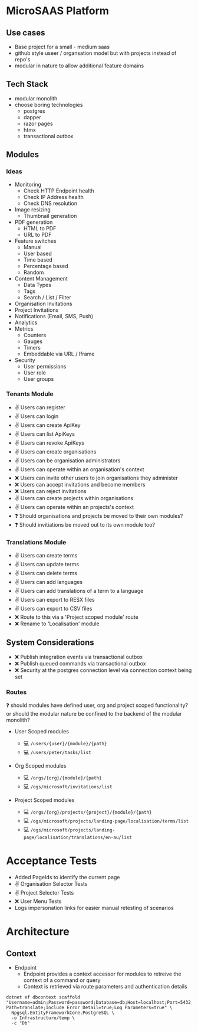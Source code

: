 # MicroSAAS Platform

## Use cases
- Base project for a small - medium saas
- github style useer / organsation model but with projects instead of repo's
- modular in nature to allow additional feature domains 

## Tech Stack
- modular monolith
- choose boring technologies
  - postgres
  - dapper
  - razor pages
  - htmx
  - transactional outbox

## Modules

### Ideas
- Monitoring
  - Check HTTP Endpoint health
  - Check IP Address health
  - Check DNS resolution
- Image resizing
  - Thumbnail generation
- PDF generation
  - HTML to PDF
  - URL to PDF
- Feature switches
  - Manual
  - User based
  - Time based
  - Percentage based
  - Random
- Content Management
  - Data Types
  - Tags
  - Search / List / Filter
- Organisation Invitations
- Project Invitations
- Notifications (Email, SMS, Push)
- Analytics
- Metrics
  - Counters
  - Gauges
  - Timers 
  - Embeddable via URL / Iframe
- Security
  - User permissions
  - User role
  - User groups

### Tenants Module

- :v: Users can register
- :v: Users can login
- :v: Users can create ApiKey
- :v: Users can list ApiKeys
- :v: Users can revoke ApiKeys
- :v: Users can create organisations
- :v: Users can be organisation administrators
- :v: Users can operate within an organisation's context
- :x: Users can invite other users to join organisations they administer
- :x: Users can accept invitations and become members
- :x: Users can reject invitations
- :v: Users can create projects within organisations
- :v: Users can operate within an projects's context
- :question: Should organisations and projects be moved to their own modules?
- :question: Should invitiations be moved out to its own module too?

### Translations Module

- :v: Users can create terms
- :v: Users can update terms
- :v: Users can delete terms
- :v: Users can add languages
- :v: Users can add translations of a term to a language
- :v: Users can export to RESX files
- :v: Users can export to CSV files
- :x: Route to this via a 'Project scoped module' route
- :x: Rename to 'Localisation' module

## System Considerations
- :x: Publish integration events via transactional outbox
- :x: Publish queued commands via transactional outbox
- :x: Security at the postgres connection level via connection context being set
 
### Routes
:question: should modules have defined user, org and project scoped functionality? or should the modular nature be confined to the backend of the modular monolith?

- User Scoped modules
  - :computer: `/users/{user}/{module}/{path}`
  - :computer: `/users/peter/tasks/list`
  
- Org Scoped modules
  - :computer: `/orgs/{org}/{module}/{path}`
  - :computer: `/ogs/microsoft/invitations/list`

- Project Scoped modules
  - :computer: `/orgs/{org}/projects/{project}/{module}/{path}`
  - :computer: `/ogs/microsoft/projects/landing-page/localisation/terms/list`
  - :computer: `/ogs/microsoft/projects/landing-page/localisation/translations/en-au/list`

# Acceptance Tests
- Added PageIds to identify the current page
- :v: Organisation Selector Tests
- :v: Project Selector Tests
- :x: User Menu Tests
- Logs impersonation links for easier manual retesting of scenarios

# Architecture

## Context
- Endpoint
  - Endpoint provides a context accessor for modules to retreive the context of a command or query
  - Context is retrieved via route parameters and authentication details

```shell
dotnet ef dbcontext scaffold "Username=admin;Password=password;Database=db;Host=localhost;Port=5432;Search Path=translate;Include Error Detail=true;Log Parameters=true" \
  Npgsql.EntityFrameworkCore.PostgreSQL \
  -o Infrastructure/temp \
  -c "Db"
```